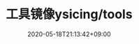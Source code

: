 ---
title: "工具镜像ysicing/tools" # apperared on a card component
date: 2020-05-18T21:13:42+09:00
description: 自用运维脚本镜像 # apperared on a card component
weight: 1 # card ordering
link: https://github.com/ysicing/tools
repo: https://github.com/ysicing/tools
thumb: docker/docker-logo-1024x914.png # relative path in static/images
---